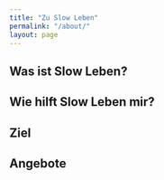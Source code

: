 ```yaml
---
title: "Zu Slow Leben"
permalink: "/about/"
layout: page
---
```


## Was ist Slow Leben?

## Wie hilft Slow Leben mir?

## Ziel

## Angebote
